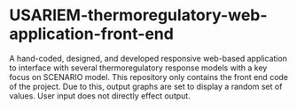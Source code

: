 # USARIEM-thermoregulatory-web-application-front-end
A hand-coded, designed, and developed responsive web-based application to interface with several thermoregulatory response models with a key focus on SCENARIO model. This repository only contains the front end code of the project. Due to this, output graphs are set to display a random set of values. User input does not directly effect output.  
